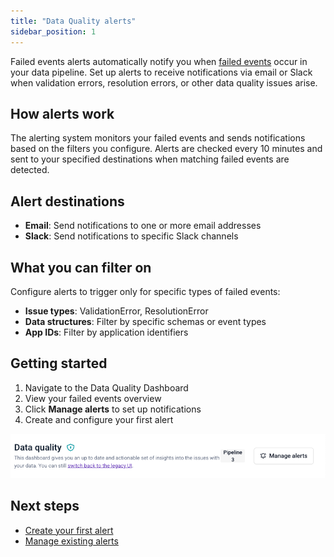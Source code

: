 ```yaml
---
title: "Data Quality alerts"
sidebar_position: 1
---
```


Failed events alerts automatically notify you when [failed events](/docs/fundamentals/failed-events/index.md) occur in your data pipeline. Set up alerts to receive notifications via email or Slack when validation errors, resolution errors, or other data quality issues arise.

## How alerts work

The alerting system monitors your failed events and sends notifications based on the filters you configure. Alerts are checked every 10 minutes and sent to your specified destinations when matching failed events are detected.

## Alert destinations

- **Email**: Send notifications to one or more email addresses
- **Slack**: Send notifications to specific Slack channels

## What you can filter on

Configure alerts to trigger only for specific types of failed events:

- **Issue types**: ValidationError, ResolutionError
- **Data structures**: Filter by specific schemas or event types
- **App IDs**: Filter by application identifiers

## Getting started

1. Navigate to the Data Quality Dashboard
2. View your failed events overview
3. Click **Manage alerts** to set up notifications
4. Create and configure your first alert

![Data Quality Dashboard overview](images/dq_manage_alerts_button.png)

## Next steps

- [Create your first alert](/docs/data-product-studio/data-quality/failed-events/monitoring-failed-events/alerts/data-quality-alerts/creating-alerts/index.md)
- [Manage existing alerts](/docs/data-product-studio/data-quality/failed-events/monitoring-failed-events/alerts/data-quality-alerts/managing-alerts/index.md)
